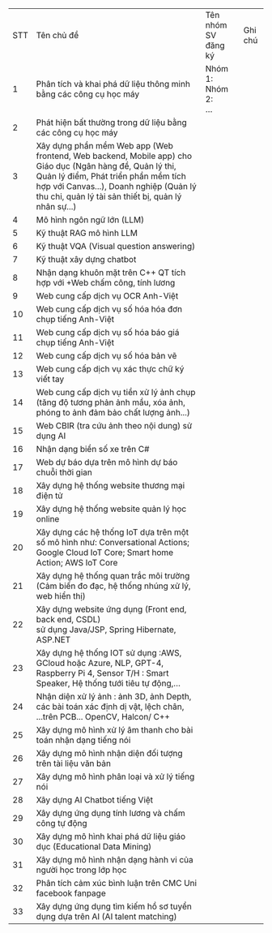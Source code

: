 |     |                                                                                                                                                                                                                                                    |                             |         |
| --- | -------------------------------------------------------------------------------------------------------------------------------------------------------------------------------------------------------------------------------------------------- | --------------------------- | ------- |
| STT | Tên chủ đề                                                                                                                                                                                                                                         | Tên nhóm SV đăng ký         | Ghi chú |
| 1   | Phân tích và khai phá dữ liệu thông minh bằng các công cụ học máy                                                                                                                                                                                  | Nhóm 1:  <br>Nhóm 2:  <br>… |         |
| 2   | Phát hiện bất thường trong dữ liệu bằng các công cụ học máy                                                                                                                                                                                        |                             |         |
| 3   | Xây dựng phần mềm Web app (Web frontend, Web backend, Mobile app) cho Giáo dục (Ngân hàng đề, Quản lý thi, Quản lý điểm, Phát triển phần mềm tích hợp với Canvas...), Doanh nghiệp (Quản lý thu chi, quản lý tài sản thiết bị, quản lý nhân sự...) |                             |         |
| 4   | Mô hình ngôn ngữ lớn (LLM)                                                                                                                                                                                                                         |                             |         |
| 5   | Kỹ thuật RAG mô hình LLM                                                                                                                                                                                                                           |                             |         |
| 6   | Kỹ thuật VQA (Visual question answering)                                                                                                                                                                                                           |                             |         |
| 7   | Kỹ thuật xây dựng chatbot                                                                                                                                                                                                                          |                             |         |
| 8   | Nhận dạng khuôn mặt trên C++ QT tích hợp với +Web chấm công, tính lương                                                                                                                                                                            |                             |         |
| 9   | Web cung cấp dịch vụ OCR Anh-Việt                                                                                                                                                                                                                  |                             |         |
| 10  | Web cung cấp dịch vụ số hóa hóa đơn chụp tiếng Anh-Việt                                                                                                                                                                                            |                             |         |
| 11  | Web cung cấp dịch vụ số hóa báo giá chụp tiếng Anh-Việt                                                                                                                                                                                            |                             |         |
| 12  | Web cung cấp dịch vụ số hóa bản vẽ                                                                                                                                                                                                                 |                             |         |
| 13  | Web cung cấp dịch vụ xác thực chữ ký viết tay                                                                                                                                                                                                      |                             |         |
| 14  | Web cung cấp dịch vụ tiền xử lý ảnh chụp (tăng độ tương phản ảnh mầu, xóa ảnh, phóng to ảnh đảm bảo chất lượng ảnh...)                                                                                                                             |                             |         |
| 15  | Web CBIR (tra cứu ảnh theo nội dung) sử dụng AI                                                                                                                                                                                                    |                             |         |
| 16  | Nhận dạng biển số xe trên C#                                                                                                                                                                                                                       |                             |         |
| 17  | Web dự báo dựa trên mô hình dự báo chuỗi thời gian                                                                                                                                                                                                 |                             |         |
| 18  | Xây dựng hệ thống website thương mại điện tử                                                                                                                                                                                                       |                             |         |
| 19  | Xây dựng hệ thống website quản lý học online                                                                                                                                                                                                       |                             |         |
| 20  | Xây dựng các hệ thống IoT dựa trên một số mô hình như: Conversational Actions; Google Cloud IoT Core; Smart home Action; AWS IoT Core                                                                                                              |                             |         |
| 21  | Xây dựng hệ thống quan trắc môi trường (Cảm biến đo đạc, hệ thống nhúng xử lý, web hiển thị)                                                                                                                                                       |                             |         |
| 22  | Xây dựng website ứng dụng (Front end, back end, CSDL)  <br>sử dụng Java/JSP, Spring Hibernate, ASP.NET                                                                                                                                             |                             |         |
| 23  | Xây dựng hệ thống IOT sử dụng :AWS, GCloud hoặc Azure, NLP, GPT-4, Raspberry Pi 4, Sensor T/H : Smart Speaker, Hệ thống tưới tiêu tự động,…                                                                                                        |                             |         |
| 24  | Nhận diện xử lý ảnh : ảnh 3D, ảnh Depth, các bài toán xác định dị vật, lệch chân, ...trên PCB... OpenCV, Halcon/ C++                                                                                                                               |                             |         |
| 25  | Xây dựng mô hình xử lý âm thanh cho bài toán nhận dạng tiếng nói                                                                                                                                                                                   |                             |         |
| 26  | Xây dựng mô hình nhận diện đối tượng trên tài liệu văn bản                                                                                                                                                                                         |                             |         |
| 27  | Xây dựng mô hình phân loại và xử lý tiếng nói                                                                                                                                                                                                      |                             |         |
| 28  | Xây dựng AI Chatbot tiếng Việt                                                                                                                                                                                                                     |                             |         |
| 29  | Xây dựng ứng dụng tính lương và chấm công tự động                                                                                                                                                                                                  |                             |         |
| 30  | Xây dựng mô hình khai phá dữ liệu giáo dục (Educational Data Mining)                                                                                                                                                                               |                             |         |
| 31  | Xây dựng mô hình nhận dạng hành vi của người học trong lớp học                                                                                                                                                                                     |                             |         |
| 32  | Phân tích cảm xúc bình luận trên CMC Uni facebook fanpage                                                                                                                                                                                          |                             |         |
| 33  | Xây dựng ứng dụng tìm kiếm hồ sơ tuyển dụng dựa trên AI (AI talent matching)                                                                                                                                                                       |                             |         |
